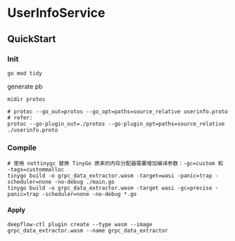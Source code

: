 # UserInfoService

## QuickStart

### Init

```shell
go mod tidy
```


generate pb 

```shell
midir protos

# protoc --go_out=protos --go_opt=paths=source_relative userinfo.proto
# refer: 
protoc --go-plugin_out=./protos --go-plugin_opt=paths=source_relative ./userinfo.proto
```

### Compile

```shell
# 使用 nottinygc 替换 TinyGo 原来的内存分配器需要增加编译参数：-gc=custom 和 -tags=custommalloc
tinygo build -o grpc_data_extractor.wasm -target=wasi -panic=trap -scheduler=none -no-debug ./main.go
tinygo build -o grpc_data_extractor.wasm -target wasi -gc=precise -panic=trap -scheduler=none -no-debug *.go
```

#### Apply

```shell
deepflow-ctl plugin create --type wasm --image grpc_data_extractor.wasm --name grpc_data_extractor
```
